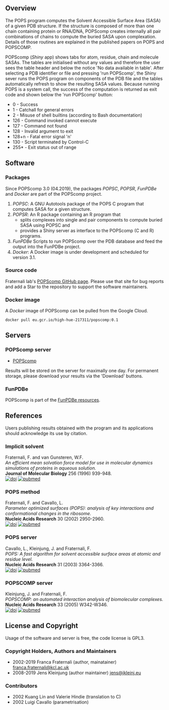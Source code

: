 ## Overview
The POPS program computes the Solvent Accessible Surface Area (SASA)
of a given PDB structure. If the structure is composed of more than one chain
containing protein or RNA/DNA, POPScomp creates internally all pair combinations
of chains to compute the buried SASA upon complexation. Details of those routines
are explained in the published papers on POPS and POPSCOMP.

POPScomp (*Shiny* app) shows tabs for atom, residue, chain and molecule SASAs.
The tables are initialised without any values and therefore the user sees
the table header and below the notice 'No data available in table'.
After selecting a PDB identifier or file and pressing 'run POPScomp',
the Shiny sever runs the POPS program on components of the PDB file
and the tables automatically refresh to show the resulting SASA values.
Because running POPS is a system call, the success of the computation
is returned as exit code and shown below the 'run POPScomp' button:
* 0 - Success
* 1 - Catchall for general errors
* 2 - Misuse of shell builtins (according to Bash documentation)
* 126 - Command invoked cannot execute
* 127 - Command not found
* 128 - Invalid argument to exit
* 128+n - Fatal error signal 'n'
* 130 - Script terminated by Control-C
* 255\* - Exit status out of range


## Software

### Packages
Since POPScomp 3.0 (04.2019), the packages *POPSC*, *POPSR*, *FunPDBe* and
*Docker* are part of the POPScomp project.
1. *POPSC*: A GNU Autotools package of the POPS C program that computes SASA
  for a given structure.
2. *POPSR*: An R package containing an R program that
    - splits complexes into single and pair components to compute buried SASA
	  using POPSC and 
    - provides a Shiny server as interface to the POPScomp (C and R) programs.
3. *FunPDBe*
Scripts to run POPScomp over the PDB database and feed the output into
  the FunPDBe project.
4. *Docker*: A Docker image is under development and scheduled for version 3.1.

### Source code
Fraternali lab's
[POPScomp GitHub page](https://github.com/Fraternalilab/POPScomp).
Please use that site for bug reports and add a Star to the repository
to support the software maintainers.

### Docker image
A *Docker* image of POPScomp can be pulled from the Google Cloud.
```
docker pull eu.gcr.io/high-hue-217311/popscomp:0.1
```

## Servers

### POPScomp server
* [POPScomp](http://popscomp.org:3838)

Results will be stored on the server for maximally one day.
For permanent storage, please download your results via the 'Download' buttons.

### FunPDBe
POPScomp is part of the [FunPDBe resources](https://www.ebi.ac.uk/pdbe/funpdbe/deposition).


## References
Users publishing results obtained with the program and its applications
should acknowledge its use by citation.

### Implicit solvent
Fraternali, F. and van Gunsteren, W.F.<br>
*An efficient mean solvation force model for use in molecular dynamics simulations of proteins in aqueous solution.*<br>
**Journal of Molecular Biology** 256 (1996) 939-948.<br>
[![doi](https://img.shields.io/badge/doi-10.1016%2Fj.jmb.2014.03.010-blue.svg?style=flat)](https://dx.doi.org/10.1016%2Fj.sbi.2014.04.003)
[![pubmed](https://img.shields.io/badge/pubmed-24681267-blue.svg?style=flat)](https://www.ncbi.nlm.nih.gov/pmc/articles/PMC4045398/)

### POPS method
Fraternali, F. and Cavallo, L.<br>
*Parameter optimized surfaces (POPS): analysis of key interactions and conformational changes in the ribosome.*<br>
**Nucleic Acids Research** 30 (2002) 2950-2960.<br>
[![doi](https://img.shields.io/badge/doi-10.1016%2Fj.jmb.2014.03.010-blue.svg?style=flat)](https://dx.doi.org/10.1093%2Fnar%2Fgkf373)
[![pubmed](https://img.shields.io/badge/pubmed-24681267-blue.svg?style=flat)](https://www.ncbi.nlm.nih.gov/pmc/articles/PMC117037/)

### POPS server
Cavallo, L., Kleinjung, J. and Fraternali, F.<br>
*POPS: A fast algorithm for solvent accessible surface areas at atomic and residue level.*<br>
**Nucleic Acids Research** 31 (2003) 3364-3366.<br>
[![doi](https://img.shields.io/badge/doi-10.1016%2Fj.jmb.2014.03.010-blue.svg?style=flat)](https://dx.doi.org/10.1093%2Fnar%2Fgkg601)
[![pubmed](https://img.shields.io/badge/pubmed-24681267-blue.svg?style=flat)](https://www.ncbi.nlm.nih.gov/pmc/articles/PMC169007/)

### POPSCOMP server
Kleinjung, J. and Fraternali, F.<br>
*POPSCOMP: an automated interaction analysis of biomolecular complexes.*<br>
**Nucleic Acids Research** 33 (2005) W342-W346.<br>
[![doi](https://img.shields.io/badge/doi-10.1016%2Fj.jmb.2014.03.010-blue.svg?style=flat)](https://dx.doi.org/10.1093%2Fnar%2Fgki369)
[![pubmed](https://img.shields.io/badge/pubmed-24681267-blue.svg?style=flat)](https://www.ncbi.nlm.nih.gov/pmc/articles/PMC1160130/)


## License and Copyright
Usage of the software and server is free, the code license is GPL3.

### Copyright Holders, Authors and Maintainers 
- 2002-2019 Franca Fraternali (author, mainatainer) franca.fraternali@kcl.ac.uk
- 2008-2019 Jens Kleinjung (author maintainer) jens@jkleinj.eu

### Contributors
- 2002 Kuang Lin and Valerie Hindie (translation to C)
- 2002 Luigi Cavallo (parametrisation)

